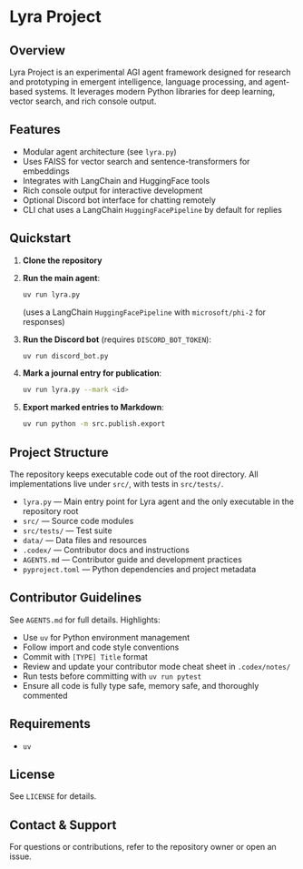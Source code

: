 # Lyra Project

## Overview
Lyra Project is an experimental AGI agent framework designed for research and prototyping in emergent intelligence, language processing, and agent-based systems. It leverages modern Python libraries for deep learning, vector search, and rich console output.

## Features
- Modular agent architecture (see `lyra.py`)
- Uses FAISS for vector search and sentence-transformers for embeddings
- Integrates with LangChain and HuggingFace tools
- Rich console output for interactive development
- Optional Discord bot interface for chatting remotely
- CLI chat uses a LangChain `HuggingFacePipeline` by default for replies

## Quickstart
1. **Clone the repository**
2. **Run the main agent**:
   ```bash
   uv run lyra.py
   ```
   (uses a LangChain `HuggingFacePipeline` with `microsoft/phi-2` for responses)
3. **Run the Discord bot** (requires `DISCORD_BOT_TOKEN`):
   ```bash
   uv run discord_bot.py
   ```

4. **Mark a journal entry for publication**:
   ```bash
   uv run lyra.py --mark <id>
   ```

5. **Export marked entries to Markdown**:
   ```bash
   uv run python -m src.publish.export
   ```

## Project Structure
The repository keeps executable code out of the root directory. All implementations live under `src/`, with tests in `src/tests/`.

- `lyra.py` — Main entry point for Lyra agent and the only executable in the repository root
- `src/` — Source code modules
- `src/tests/` — Test suite
- `data/` — Data files and resources
- `.codex/` — Contributor docs and instructions
- `AGENTS.md` — Contributor guide and development practices
- `pyproject.toml` — Python dependencies and project metadata

## Contributor Guidelines
See `AGENTS.md` for full details. Highlights:
- Use `uv` for Python environment management
- Follow import and code style conventions
- Commit with `[TYPE] Title` format
- Review and update your contributor mode cheat sheet in `.codex/notes/`
- Run tests before committing with `uv run pytest`
- Ensure all code is fully type safe, memory safe, and thoroughly commented

## Requirements
- `uv`

## License
See `LICENSE` for details.

## Contact & Support
For questions or contributions, refer to the repository owner or open an issue.
